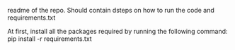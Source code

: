 readme of the repo.
Should contain dsteps on how to run the code and requirements.txt

At first, install all the packages required by running the following command:
pip install -r requirements.txt
